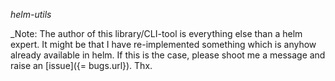 _helm-utils_

_Note: The author of this library/CLI-tool is everything else than a helm expert. It might be that I have re-implemented something which is anyhow already available in helm. If this is the case, please shoot me a message and raise an [issue]({= bugs.url}). Thx.